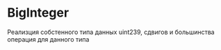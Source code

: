 # BigInteger
Реализция собстенного типа данных uint239, сдвигов и большинства операция для данного типа

